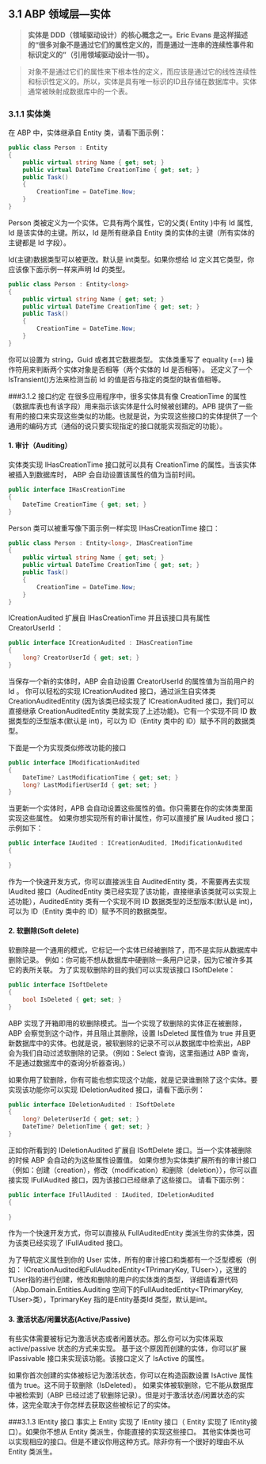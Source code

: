 3.1 ABP 领域层—实体
--------------------------
> **实体是 DDD（领域驱动设计）的核心概念之一。Eric Evans 是这样描述的“很多对象不是通过它们的属性定义的，而是通过一连串的连续性事件和标识定义的”（引用领域驱动设计一书）。**

> 对象不是通过它们的属性来下根本性的定义，而应该是通过它的线性连续性和标识性定义的。所以，实体是具有唯一标识的ID且存储在数据库中。实体通常被映射成数据库中的一个表。 
 
### 3.1.1 实体类 
在 ABP 中，实体继承自 Entity 类，请看下面示例： 

``` csharp
public class Person : Entity 
{     
    public virtual string Name { get; set; } 
    public virtual DateTime CreationTime { get; set; } 
	public Task() 
    { 
        CreationTime = DateTime.Now; 
    } 
}
```
Person 类被定义为一个实体。它具有两个属性，它的父类( Entity )中有 Id 属性, Id 是该实体的主键。所以，Id 是所有继承自 Entity 类的实体的主键（所有实体的主键都是 Id 字段）。 

Id(主键)数据类型可以被更改。默认是 int类型。如果你想给 Id 定义其它类型，你应该像下面示例一样来声明 Id 的类型。 
``` csharp
public class Person : Entity<long> 
{     
	public virtual string Name { get; set; } 
    public virtual DateTime CreationTime { get; set; } 
    public Task() 
    { 
        CreationTime = DateTime.Now; 
    } 
} 
```
你可以设置为 string，Guid 或者其它数据类型。 
实体类重写了 equality  (==) 操作符用来判断两个实体对象是否相等（两个实体的 Id 是否相等）。
还定义了一个 IsTransient()方法来检测当前 Id 的值是否与指定的类型的缺省值相等。 
 
###3.1.2 接口约定 
在很多应用程序中，很多实体具有像 CreationTime 的属性（数据库表也有该字段）用来指示该实体是什么时候被创建的。APB 提供了一些有用的接口来实现这些类似的功能。也就是说，为实现这些接口的实体提供了一个通用的编码方式（通俗的说只要实现指定的接口就能实现指定的功能）。 
#### 1.  审计（Auditing） 
实体类实现 IHasCreationTime  接口就可以具有 CreationTime 的属性。当该实体被插入到数据库时， ABP 会自动设置该属性的值为当前时间。 
``` csharp
public interface IHasCreationTime 
{ 
    DateTime CreationTime { get; set; } 
} 
```
Person 类可以被重写像下面示例一样实现 IHasCreationTime 接口：

``` csharp 
public class Person : Entity<long>, IHasCreationTime 
{     
	public virtual string Name { get; set; } 
    public virtual DateTime CreationTime { get; set; } 
    public Task() 
    { 
        CreationTime = DateTime.Now; 
    } 
} 
```
ICreationAudited 扩展自 IHasCreationTime 并且该接口具有属性 CreatorUserId ： 
``` csharp
public interface ICreationAudited : IHasCreationTime 
{     
	long? CreatorUserId { get; set; } 
} 
```
当保存一个新的实体时，ABP 会自动设置 CreatorUserId 的属性值为当前用户的 Id 。
你可以轻松的实现 ICreationAudited 接口，通过派生自实体类 CreationAuditedEntity  (因为该类已经实现了 ICreationAudited 接口，我们可以直接继承 CreationAuditedEntity 类就实现了上述功能)。它有一个实现不同 ID 数据类型的泛型版本(默认是 int)，可以为 ID（Entity 类中的 ID）赋予不同的数据类型。 

下面是一个为实现类似修改功能的接口 
``` csharp
public interface IModificationAudited 
{ 
    DateTime? LastModificationTime { get; set; }     
    long? LastModifierUserId { get; set; } 
} 
```
当更新一个实体时，APB 会自动设置这些属性的值。你只需要在你的实体类里面实现这些属性。 
如果你想实现所有的审计属性，你可以直接扩展 IAudited 接口；示例如下： 
``` csharp
public interface IAudited : ICreationAudited, IModificationAudited 
{ 
         
} 
```
作为一个快速开发方式，你可以直接派生自 AuditedEntity 类，不需要再去实现 IAudited 接口（AuditedEntity 类已经实现了该功能，直接继承该类就可以实现上述功能），AuditedEntity 类有一个实现不同 ID 数据类型的泛型版本(默认是 int)，可以为 ID（Entity 类中的 ID）赋予不同的数据类型。 
#### 2. 软删除(Soft delete) 
软删除是一个通用的模式，它标记一个实体已经被删除了，而不是实际从数据库中删除记录。
例如：你可能不想从数据库中硬删除一条用户记录，因为它被许多其它的表所关联。
为了实现软删除的目的我们可以实现该接口 ISoftDelete： 
``` csharp
public interface ISoftDelete
{     
	bool IsDeleted { get; set; } 
} 
```
ABP 实现了开箱即用的软删除模式。当一个实现了软删除的实体正在被删除， ABP 会察觉到这个动作，并且阻止其删除，设置 IsDeleted 属性值为 true 并且更新数据库中的实体。也就是说，被软删除的记录不可以从数据库中检索出，ABP 会为我们自动过滤软删除的记录。（例如：Select 查询，这里指通过 ABP 查询，不是通过数据库中的查询分析器查询。） 

如果你用了软删除，你有可能也想实现这个功能，就是记录谁删除了这个实体。要实现该功能你可以实现 IDeletionAudited 接口，请看下面示例： 
``` csharp
public interface IDeletionAudited : ISoftDelete 
{     
	long? DeleterUserId { get; set; } 
    DateTime? DeletionTime { get; set; } 
} 
```
正如你所看到的 IDeletionAudited 扩展自 ISoftDelete 接口。当一个实体被删除的时候 ABP 会自动的为这些属性设置值。
如果你想为实体类扩展所有的审计接口（例如：创建（creation），修改（modification）和删除（deletion）），你可以直接实现 IFullAudited 接口，因为该接口已经继承了这些接口。
请看下面示例： 
``` csharp
public interface IFullAudited : IAudited, IDeletionAudited 
{ 
         
} 
```
作为一个快速开发方式，你可以直接从 FullAuditedEntity 类派生你的实体类，因为该类已经实现了 IFullAudited 接口。 
 
为了导航定义属性到你的 User 实体，所有的审计接口和类都有一个泛型模板（例如： ICreationAudited<TUser>和FullAuditedEntity<TPrimaryKey, TUser>），这里的TUser指的进行创建，修改和删除的用户的实体类的类型，
详细请看源代码（Abp.Domain.Entities.Auditing 空间下的FullAuditedEntity<TPrimaryKey, TUser>类），TprimaryKey 指的是Entity基类Id 类型，默认是int。 
 
#### 3. 激活状态/闲置状态(Active/Passive) 
有些实体需要被标记为激活状态或者闲置状态。那么你可以为实体采取 active/passive 状态的方式来实现。
基于这个原因而创建的实体，你可以扩展IPassivable 接口来实现该功能。该接口定义了 IsActive 的属性。 

如果你首次创建的实体被标记为激活状态，你可以在构造函数设置 IsActive 属性值为 true。这不同于软删除（IsDeleted）。
如果实体被软删除，它不能从数据库中被检索到（ABP 已经过滤了软删除记录）。但是对于激活状态/闲置状态的实体，这完全取决于你怎样去获取这些被标记了的实体。 

###3.1.3 IEntity 接口 
事实上 Entity 实现了 IEntity 接口（ Entity<TPrimaryKey> 实现了 IEntity<TPrimaryKey>接口）。如果你不想从 Entity 类派生，你能直接的实现这些接口。
其他实体类也可以实现相应的接口。但是不建议你用这种方式。除非你有一个很好的理由不从 Entity 类派生。
